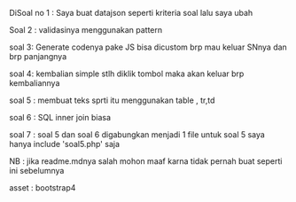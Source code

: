 DiSoal no 1 : Saya buat datajson seperti kriteria soal lalu saya ubah

Soal 2 : validasinya menggunakan pattern

soal 3: Generate codenya pake JS bisa dicustom brp mau keluar SNnya dan brp panjangnya

soal 4: kembalian simple stlh diklik tombol maka akan keluar brp kembaliannya

soal 5 : membuat teks sprti itu menggunakan table , tr,td

soal 6 : SQL inner join biasa

soal 7 : soal 5 dan soal 6 digabungkan menjadi 1 file untuk soal 5 saya hanya include 'soal5.php' saja


NB : jika readme.mdnya salah mohon maaf karna tidak pernah buat seperti ini sebelumnya 

asset : bootstrap4